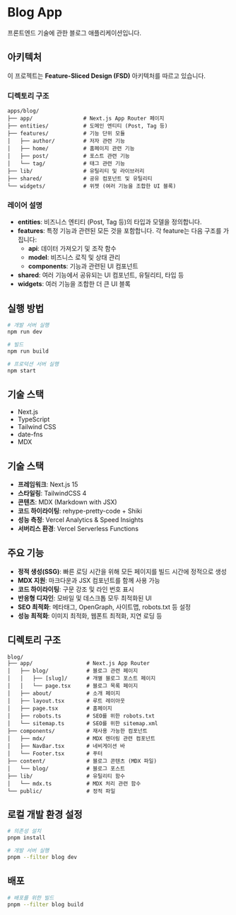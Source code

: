 # Blog App

프론트엔드 기술에 관한 블로그 애플리케이션입니다.

## 아키텍처

이 프로젝트는 **Feature-Sliced Design (FSD)** 아키텍처를 따르고 있습니다.

### 디렉토리 구조

```
apps/blog/
├── app/                # Next.js App Router 페이지
├── entities/           # 도메인 엔티티 (Post, Tag 등)
├── features/           # 기능 단위 모듈
│   ├── author/         # 저자 관련 기능
│   ├── home/           # 홈페이지 관련 기능
│   ├── post/           # 포스트 관련 기능
│   └── tag/            # 태그 관련 기능
├── lib/                # 유틸리티 및 라이브러리
├── shared/             # 공유 컴포넌트 및 유틸리티
└── widgets/            # 위젯 (여러 기능을 조합한 UI 블록)
```

### 레이어 설명

- **entities**: 비즈니스 엔티티 (Post, Tag 등)의 타입과 모델을 정의합니다.
- **features**: 특정 기능과 관련된 모든 것을 포함합니다. 각 feature는 다음 구조를 가집니다:
  - **api**: 데이터 가져오기 및 조작 함수
  - **model**: 비즈니스 로직 및 상태 관리
  - **components**: 기능과 관련된 UI 컴포넌트
- **shared**: 여러 기능에서 공유되는 UI 컴포넌트, 유틸리티, 타입 등
- **widgets**: 여러 기능을 조합한 더 큰 UI 블록

## 실행 방법

```bash
# 개발 서버 실행
npm run dev

# 빌드
npm run build

# 프로덕션 서버 실행
npm start
```

## 기술 스택

- Next.js
- TypeScript
- Tailwind CSS
- date-fns
- MDX

## 기술 스택

- **프레임워크**: Next.js 15
- **스타일링**: TailwindCSS 4
- **콘텐츠**: MDX (Markdown with JSX)
- **코드 하이라이팅**: rehype-pretty-code + Shiki
- **성능 측정**: Vercel Analytics & Speed Insights
- **서버리스 환경**: Vercel Serverless Functions

## 주요 기능

- **정적 생성(SSG)**: 빠른 로딩 시간을 위해 모든 페이지를 빌드 시간에 정적으로 생성
- **MDX 지원**: 마크다운과 JSX 컴포넌트를 함께 사용 가능
- **코드 하이라이팅**: 구문 강조 및 라인 번호 표시
- **반응형 디자인**: 모바일 및 데스크톱 모두 최적화된 UI
- **SEO 최적화**: 메타태그, OpenGraph, 사이트맵, robots.txt 등 설정
- **성능 최적화**: 이미지 최적화, 웹폰트 최적화, 지연 로딩 등

## 디렉토리 구조

```
blog/
├── app/                 # Next.js App Router
│   ├── blog/            # 블로그 관련 페이지
│   │   ├── [slug]/      # 개별 블로그 포스트 페이지
│   │   └── page.tsx     # 블로그 목록 페이지
│   ├── about/           # 소개 페이지
│   ├── layout.tsx       # 루트 레이아웃
│   ├── page.tsx         # 홈페이지
│   ├── robots.ts        # SEO를 위한 robots.txt
│   └── sitemap.ts       # SEO를 위한 sitemap.xml
├── components/          # 재사용 가능한 컴포넌트
│   ├── mdx/             # MDX 렌더링 관련 컴포넌트
│   ├── NavBar.tsx       # 네비게이션 바
│   └── Footer.tsx       # 푸터
├── content/             # 블로그 콘텐츠 (MDX 파일)
│   └── blog/            # 블로그 포스트
├── lib/                 # 유틸리티 함수
│   └── mdx.ts           # MDX 처리 관련 함수
└── public/              # 정적 파일
```

## 로컬 개발 환경 설정

```bash
# 의존성 설치
pnpm install

# 개발 서버 실행
pnpm --filter blog dev
```

## 배포

```bash
# 배포를 위한 빌드
pnpm --filter blog build
```
